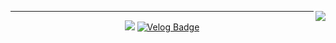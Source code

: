 <div align="center">
  
  <img align="right" src="https://github-readme-stats.vercel.app/api/top-langs/?username=soyeong125&theme=dracula&layout=compact&langs_count=10"/>
  

  ---
  
  <a href="https://github.com/soyeong125"><img src="https://hits.seeyoufarm.com/api/count/incr/badge.svg?url=https%3A%2F%2Fgithub.com%2Fseondal&count_bg=%23000000&title_bg=%23000000&icon=github.svg&icon_color=%23E7E7E7&title=GitHub&edge_flat=false)"/></a>
[![Velog Badge](https://img.shields.io/badge/Velog-01DFA5?style=flat-square&logoColor=white&link=https://velog.io/@yonii)](https://velog.io/@soyeong125)
  <br>
 
</div>
